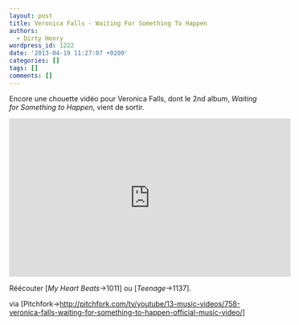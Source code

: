 ```yaml
---
layout: post
title: Veronica Falls - Waiting For Something To Happen
authors:
  - Dirty Henry
wordpress_id: 1222
date: '2013-04-19 11:27:07 +0200'
categories: []
tags: []
comments: []
---
```

Encore une chouette vidéo pour Veronica Falls, dont le 2nd album, *Waiting for Something to Happen*, vient de sortir.

<iframe width="560" height="315" src="http://www.youtube.com/embed/AkidhFXCm_U" frameborder="0" allowfullscreen></iframe>

Réécouter [*My Heart Beats*->1011] ou [*Teenage*->1137].

via [Pitchfork->http://pitchfork.com/tv/youtube/13-music-videos/758-veronica-falls-waiting-for-something-to-happen-official-music-video/]
